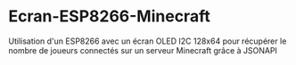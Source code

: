 # Ecran-ESP8266-Minecraft
Utilisation d'un ESP8266 avec un écran OLED I2C 128x64 pour récupérer le nombre de joueurs connectés sur un serveur Minecraft grâce à JSONAPI 
